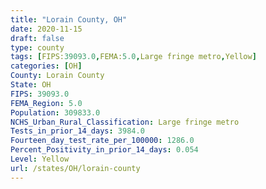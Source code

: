 ```yaml
---
title: "Lorain County, OH"
date: 2020-11-15
draft: false
type: county
tags: [FIPS:39093.0,FEMA:5.0,Large fringe metro,Yellow]
categories: [OH]
County: Lorain County
State: OH
FIPS: 39093.0
FEMA_Region: 5.0
Population: 309833.0
NCHS_Urban_Rural_Classification: Large fringe metro
Tests_in_prior_14_days: 3984.0
Fourteen_day_test_rate_per_100000: 1286.0
Percent_Positivity_in_prior_14_days: 0.054
Level: Yellow
url: /states/OH/lorain-county
---
```



